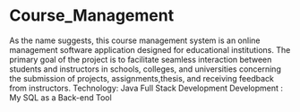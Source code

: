 # Course_Management
As the name suggests, this course management system is an online management software application designed for educational institutions. 
The primary goal of the project is to facilitate seamless interaction between students and instructors in schools, colleges, and universities concerning the submission of projects, assignments,thesis, and receiving feedback from instructors.
Technology: Java Full Stack Development
Development : My SQL as a Back-end Tool
